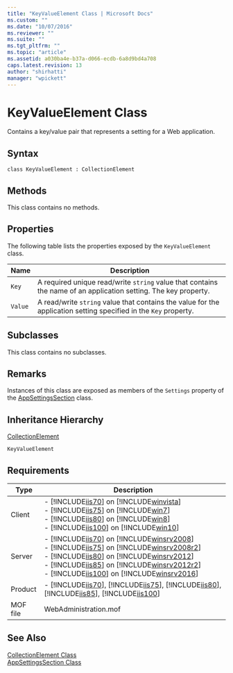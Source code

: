 ```yaml
---
title: "KeyValueElement Class | Microsoft Docs"
ms.custom: ""
ms.date: "10/07/2016"
ms.reviewer: ""
ms.suite: ""
ms.tgt_pltfrm: ""
ms.topic: "article"
ms.assetid: a030ba4e-b37a-d066-ecdb-6a8d9bd4a708
caps.latest.revision: 13
author: "shirhatti"
manager: "wpickett"
---
```

# KeyValueElement Class
Contains a key/value pair that represents a setting for a Web application.  
  
## Syntax  
  
```vbs  
class KeyValueElement : CollectionElement  
```  
  
## Methods  
 This class contains no methods.  
  
## Properties  
 The following table lists the properties exposed by the `KeyValueElement` class.  
  
|Name|Description|  
|----------|-----------------|  
|`Key`|A required unique read/write `string` value that contains the name of an application setting. The key property.|  
|`Value`|A read/write `string` value that contains the value for the application setting specified in the `Key` property.|  
  
## Subclasses  
 This class contains no subclasses.  
  
## Remarks  
 Instances of this class are exposed as members of the `Settings` property of the [AppSettingsSection](../../reference/admin/appsettingssection-class1.md) class.  
  
## Inheritance Hierarchy  
 [CollectionElement](../../reference/admin/collectionelement-class.md)  
  
 `KeyValueElement`  
  
## Requirements  
  
|Type|Description|  
|----------|-----------------|  
|Client|-   [!INCLUDE[iis70](../../reference/admin/includes/iis70-md.md)] on [!INCLUDE[winvista](../../reference/admin/includes/winvista-md.md)]<br />-   [!INCLUDE[iis75](../../reference/admin/includes/iis75-md.md)] on [!INCLUDE[win7](../../reference/admin/includes/win7-md.md)]<br />-   [!INCLUDE[iis80](../../reference/admin/includes/iis80-md.md)] on [!INCLUDE[win8](../../reference/admin/includes/win8-md.md)]<br />-   [!INCLUDE[iis100](../../reference/admin/includes/iis100-md.md)] on [!INCLUDE[win10](../../reference/admin/includes/win10-md.md)]|  
|Server|-   [!INCLUDE[iis70](../../reference/admin/includes/iis70-md.md)] on [!INCLUDE[winsrv2008](../../reference/admin/includes/winsrv2008-md.md)]<br />-   [!INCLUDE[iis75](../../reference/admin/includes/iis75-md.md)] on [!INCLUDE[winsrv2008r2](../../reference/admin/includes/winsrv2008r2-md.md)]<br />-   [!INCLUDE[iis80](../../reference/admin/includes/iis80-md.md)] on [!INCLUDE[winsrv2012](../../reference/admin/includes/winsrv2012-md.md)]<br />-   [!INCLUDE[iis85](../../reference/admin/includes/iis85-md.md)] on [!INCLUDE[winsrv2012r2](../../reference/admin/includes/winsrv2012r2-md.md)]<br />-   [!INCLUDE[iis100](../../reference/admin/includes/iis100-md.md)] on [!INCLUDE[winsrv2016](../../reference/admin/includes/winsrv2016-md.md)]|  
|Product|-   [!INCLUDE[iis70](../../reference/admin/includes/iis70-md.md)], [!INCLUDE[iis75](../../reference/admin/includes/iis75-md.md)], [!INCLUDE[iis80](../../reference/admin/includes/iis80-md.md)], [!INCLUDE[iis85](../../reference/admin/includes/iis85-md.md)], [!INCLUDE[iis100](../../reference/admin/includes/iis100-md.md)]|  
|MOF file|WebAdministration.mof|  
  
## See Also  
 [CollectionElement Class](../../reference/admin/collectionelement-class.md)   
 [AppSettingsSection Class](../../reference/admin/appsettingssection-class1.md)